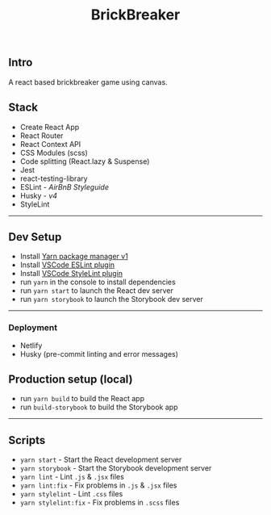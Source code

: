<h1 align="center"> BrickBreaker </h1> <br>


## Intro

A react based brickbreaker game using canvas.


## Stack
- Create React App
- React Router
- React Context API
- CSS Modules (scss)
- Code splitting (React.lazy & Suspense)
- Jest
- react-testing-library
- ESLint - *AirBnB Styleguide*
- Husky - *v4*
- StyleLint

___

## Dev Setup
- Install [Yarn package manager v1](https://classic.yarnpkg.com/en/docs/install/#mac-stable) 
- Install [VSCode ESLint plugin](https://marketplace.visualstudio.com/items?itemName=dbaeumer.vscode-eslint)
- Install [VSCode StyleLint plugin](https://github.com/stylelint/vscode-stylelint)
- run `yarn` in the console to install dependencies
- run `yarn start` to launch the React dev server
- run `yarn storybook` to launch the Storybook dev server

___


### Deployment
- Netlify
- Husky (pre-commit linting and error messages)


## Production setup (local)
- run `yarn build` to build the React app
- run `build-storybook` to build the Storybook app


___

## Scripts
- `yarn start` - Start the React development server
- `yarn storybook` - Start the Storybook development server
- `yarn lint` - Lint `.js` & `.jsx` files
- `yarn lint:fix` - Fix problems in `.js` & `.jsx` files
- `yarn stylelint` - Lint `.css` files
- `yarn stylelint:fix` - Fix problems in `.scss` files